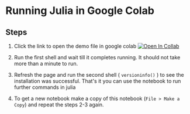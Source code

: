 # Running Julia in Google Colab

## Steps
 1. Click the link to open the demo file in google colab [![Open In Collab](https://colab.research.google.com/assets/colab-badge.svg)](https://colab.research.google.com/github/biplab37/julia-colab/Demo.ipynb)

 2. Run the first shell and wait till it completes running. It should not take more than a minute to run.
 3. Refresh the page and run the second shell ( `versioninfo()` ) to see the installation was successful. That's it you can use the notebook to run further commands in julia
 4. To get a new notebook make a copy of this notebook (`File > Make a Copy`) and repeat the steps 2-3 again.

